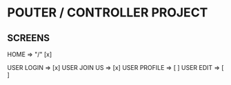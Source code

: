 # POUTER / CONTROLLER PROJECT

## SCREENS

HOME => "/" [x]

USER LOGIN => [x]
USER JOIN US => [x]
USER PROFILE => [ ]
USER EDIT => [ ]
